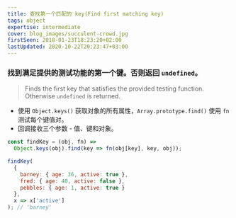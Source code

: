 ```yaml
---
title: 查找第一个匹配的 key(Find first matching key)
tags: object
expertise: intermediate
cover: blog_images/succulent-crowd.jpg
firstSeen: 2018-01-23T18:23:20+02:00
lastUpdated: 2020-10-22T20:23:47+03:00
---
```


### 找到满足提供的测试功能的第一个键。否则返回 `undefined`。
> Finds the first key that satisfies the provided testing function.
> Otherwise `undefined` is returned.

- 使用 `Object.keys()` 获取对象的所有属性，`Array.prototype.find()` 使用 `fn` 测试每个键值对。
- 回调接收三个参数 - 值、键和对象。

```js
const findKey = (obj, fn) =>
  Object.keys(obj).find(key => fn(obj[key], key, obj));
```

```js
findKey(
  {
    barney: { age: 36, active: true },
    fred: { age: 40, active: false },
    pebbles: { age: 1, active: true }
  },
  x => x['active']
); // 'barney'
```
